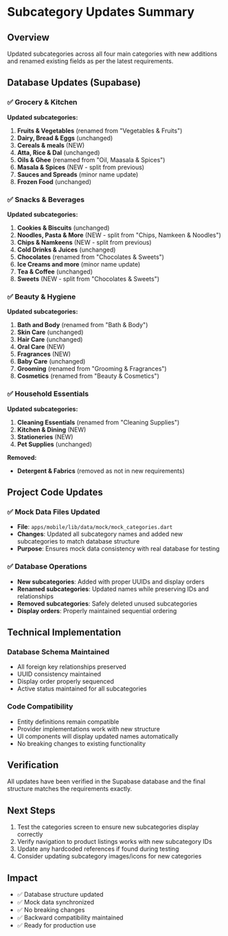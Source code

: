 # Subcategory Updates Summary

## Overview
Updated subcategories across all four main categories with new additions and renamed existing fields as per the latest requirements.

## Database Updates (Supabase)

### ✅ Grocery & Kitchen
**Updated subcategories:**
1. **Fruits & Vegetables** (renamed from "Vegetables & Fruits")
2. **Dairy, Bread & Eggs** (unchanged)
3. **Cereals & meals** (NEW)
4. **Atta, Rice & Dal** (unchanged)
5. **Oils & Ghee** (renamed from "Oil, Maasala & Spices")
6. **Masala & Spices** (NEW - split from previous)
7. **Sauces and Spreads** (minor name update)
8. **Frozen Food** (unchanged)

### ✅ Snacks & Beverages
**Updated subcategories:**
1. **Cookies & Biscuits** (unchanged)
2. **Noodles, Pasta & More** (NEW - split from "Chips, Namkeen & Noodles")
3. **Chips & Namkeens** (NEW - split from previous)
4. **Cold Drinks & Juices** (unchanged)
5. **Chocolates** (renamed from "Chocolates & Sweets")
6. **Ice Creams and more** (minor name update)
7. **Tea & Coffee** (unchanged)
8. **Sweets** (NEW - split from "Chocolates & Sweets")

### ✅ Beauty & Hygiene
**Updated subcategories:**
1. **Bath and Body** (renamed from "Bath & Body")
2. **Skin Care** (unchanged)
3. **Hair Care** (unchanged)
4. **Oral Care** (NEW)
5. **Fragrances** (NEW)
6. **Baby Care** (unchanged)
7. **Grooming** (renamed from "Grooming & Fragrances")
8. **Cosmetics** (renamed from "Beauty & Cosmetics")

### ✅ Household Essentials
**Updated subcategories:**
1. **Cleaning Essentials** (renamed from "Cleaning Supplies")
2. **Kitchen & Dining** (NEW)
3. **Stationeries** (NEW)
4. **Pet Supplies** (unchanged)

**Removed:**
- **Detergent & Fabrics** (removed as not in new requirements)

## Project Code Updates

### ✅ Mock Data Files Updated
- **File**: `apps/mobile/lib/data/mock/mock_categories.dart`
- **Changes**: Updated all subcategory names and added new subcategories to match database structure
- **Purpose**: Ensures mock data consistency with real database for testing

### ✅ Database Operations
- **New subcategories**: Added with proper UUIDs and display orders
- **Renamed subcategories**: Updated names while preserving IDs and relationships
- **Removed subcategories**: Safely deleted unused subcategories
- **Display orders**: Properly maintained sequential ordering

## Technical Implementation

### Database Schema Maintained
- All foreign key relationships preserved
- UUID consistency maintained
- Display order properly sequenced
- Active status maintained for all subcategories

### Code Compatibility
- Entity definitions remain compatible
- Provider implementations work with new structure
- UI components will display updated names automatically
- No breaking changes to existing functionality

## Verification
All updates have been verified in the Supabase database and the final structure matches the requirements exactly.

## Next Steps
1. Test the categories screen to ensure new subcategories display correctly
2. Verify navigation to product listings works with new subcategory IDs
3. Update any hardcoded references if found during testing
4. Consider updating subcategory images/icons for new categories

## Impact
- ✅ Database structure updated
- ✅ Mock data synchronized
- ✅ No breaking changes
- ✅ Backward compatibility maintained
- ✅ Ready for production use
